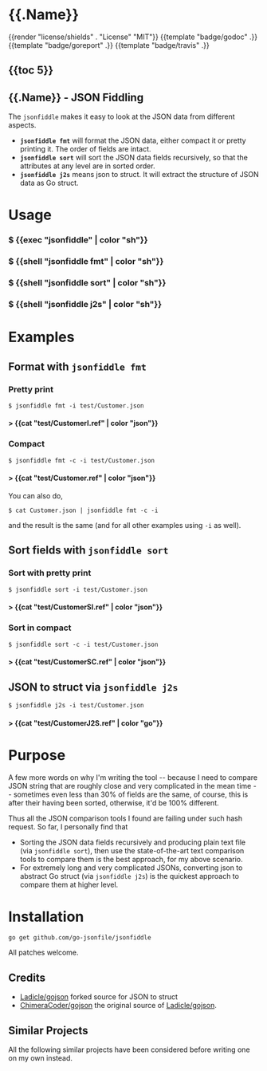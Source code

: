 
# {{.Name}}

{{render "license/shields" . "License" "MIT"}}
{{template "badge/godoc" .}}
{{template "badge/goreport" .}}
{{template "badge/travis" .}}

## {{toc 5}}

## {{.Name}} - JSON Fiddling

The `jsonfiddle` makes it easy to look at the JSON data from different aspects. 

- **`jsonfiddle fmt`** will format the JSON data, either compact it or pretty printing it. The order of fields are intact. 
- **`jsonfiddle sort`** will sort the JSON data fields recursively, so that the attributes at any level are in sorted order.
- **`jsonfiddle j2s`** means json to struct. It will extract the structure of JSON data as Go struct.

# Usage

### $ {{exec "jsonfiddle" | color "sh"}}

### $ {{shell "jsonfiddle fmt" | color "sh"}}

### $ {{shell "jsonfiddle sort" | color "sh"}}

### $ {{shell "jsonfiddle j2s" | color "sh"}}

# Examples

## Format with `jsonfiddle fmt`

### Pretty print

	$ jsonfiddle fmt -i test/Customer.json

#### > {{cat "test/CustomerI.ref" | color "json"}}

### Compact

	$ jsonfiddle fmt -c -i test/Customer.json

#### > {{cat "test/Customer.ref" | color "json"}}

You can also do,

	$ cat Customer.json | jsonfiddle fmt -c -i

and the result is the same (and for all other examples using `-i` as well). 

## Sort fields with `jsonfiddle sort`

### Sort with pretty print

	$ jsonfiddle sort -i test/Customer.json

#### > {{cat "test/CustomerSI.ref" | color "json"}}

### Sort in compact

	$ jsonfiddle sort -c -i test/Customer.json

#### > {{cat "test/CustomerSC.ref" | color "json"}}

## JSON to struct via `jsonfiddle j2s`

	$ jsonfiddle j2s -i test/Customer.json

#### > {{cat "test/CustomerJ2S.ref" | color "go"}}


# Purpose

A few more words on why I'm writing the tool -- because I need to compare JSON string that are roughly close and very complicated in the mean time -- sometimes even less than 30% of fields are the same, of course, this is after their having been sorted, otherwise, it'd be 100% different.

Thus all the JSON comparison tools I found are failing under such hash request. So far, I personally find that

- Sorting the JSON data fields recursively and producing plain text file (via `jsonfiddle sort`), then use the state-of-the-art text comparison tools to compare them is the best approach, for my above scenario.
- For extremely long and very complicated JSONs, converting json to abstract Go struct (via `jsonfiddle j2s`) is the quickest approach to compare them at higher level.


# Installation

```
go get github.com/go-jsonfile/jsonfiddle
```

All patches welcome.


## Credits

- [Ladicle/gojson](https://github.com/Ladicle/gojson) forked source for JSON to struct
- [ChimeraCoder/gojson](https://github.com/ChimeraCoder/gojson) the original source of [Ladicle/gojson](https://github.com/Ladicle/gojson).

## Similar Projects

All the following similar projects have been considered before writing one on my own instead.

